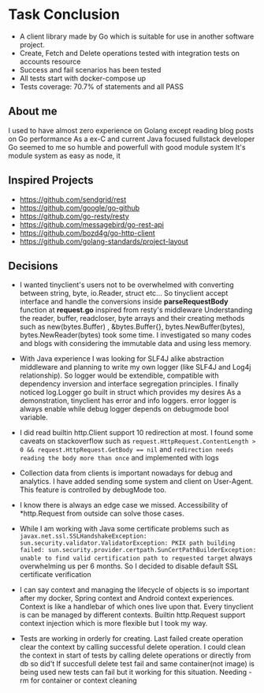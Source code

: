 # Task Conclusion
* A client library made by Go which is suitable for use in another software project.
* Create, Fetch and Delete operations tested with integration tests on accounts resource
* Success and fail scenarios has been tested
* All tests start with docker-compose up
* Tests coverage: 70.7% of statements and all PASS

## About me
I used to have almost zero experience on Golang except reading blog posts on Go performance
As a ex-C and current Java focused fullstack developer Go seemed to me so humble and powerfull with good module system 
It's module system as easy as node, it
## Inspired Projects
* https://github.com/sendgrid/rest
* https://github.com/google/go-github
* https://github.com/go-resty/resty
* https://github.com/messagebird/go-rest-api
* https://github.com/bozd4g/go-http-client
* https://github.com/golang-standards/project-layout
## Decisions

* I wanted tinyclient's users not to be overwhelmed with converting between string, byte, io.Reader, struct etc...
So tinyclient accept interface and handle the conversions inside
**parseRequestBody** function at **request.go** inspired from resty's middleware
Understanding the reader, buffer, readcloser, byte arrays and their creating methods such as new(bytes.Buffer) , &bytes.Buffer{}, bytes.NewBuffer(bytes), bytes.NewReader(bytes)  took some time. I investigated so many codes and blogs with considering the immutable data and using less memory. 

* With Java experience I was looking for SLF4J alike abstraction middleware and planning to write my own logger (like SLF4J and Log4j relationship). So logger would be extendible, compatible with dependency inversion and interface segregation principles. I finally noticed log.Logger  go built in struct which provides my desires
As a demonstration, tinyclient has error and info loggers. error logger is always enable while debug logger depends on debugmode bool variable.

* I did read builtin http.Client support 10 redirection at most. I found some caveats on stackoverflow such as ``request.HttpRequest.ContentLength > 0 && request.HttpRequest.GetBody == nil`` and ``redirection needs reading the body more than once`` and implemented with logs

* Collection data from clients is important nowadays for debug and analytics. I have added sending some system and client on User-Agent. This feature is controlled by debugMode too.

* I know there is always an edge case we missed. Accessibility of *http.Request   from outside can solve those cases.

* While I am working with Java some certificate problems such as ``javax.net.ssl.SSLHandshakeException: sun.security.validator.ValidatorException: PKIX path building failed: sun.security.provider.certpath.SunCertPathBuilderException: unable to find valid certification path to requested target`` always overwhelming us per 6 months. So I decided to disable default SSL certificate verification 

* I can say context and managing the lifecycle of objects is so important after my docker, Spring context and Android context experiences. Context is like a handlebar of which ones live upon that. Every tinyclient is can be managed by different contexts. Builtin http.Request support context injection which is more flexible but I took my way.

* Tests are working in orderly for creating. Last failed create operation clear the context by calling successful delete operation. I could clean the context in start of tests by calling delete operations or directly from db so did't 
If succesfull delete test fail and same container(not image) is being used new tests can fail but it working for this situation. Needing -rm for container or context cleaning
